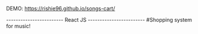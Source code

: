 DEMO: https://rishie96.github.io/songs-cart/

------------------------ React JS ------------------------
#Shopping system for music!
